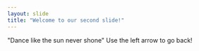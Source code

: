 ```yaml
---
layout: slide
title: "Welcome to our second slide!"
---
```

"Dance like the sun never shone"
Use the left arrow to go back!
